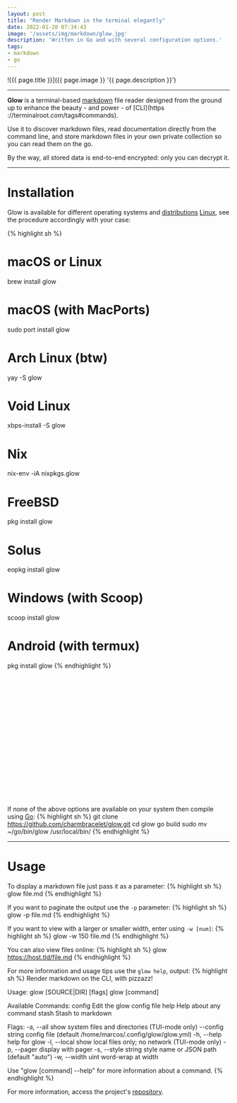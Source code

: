 ```yaml
---
layout: post
title: "Render Markdown in the terminal elegantly"
date: 2022-01-20 07:34:43
image: '/assets/img/markdown/glow.jpg'
description: 'Written in Go and with several configuration options.'
tags:
- markdown
- go
---
```


![{{ page.title }}]({{ page.image }} '{{ page.description }}')

---

**Glow** is a terminal-based [markdown](https://terminalroot.com/tags#markdown) file reader designed from the ground up to enhance the beauty - and power - of [CLI](https ://terminalroot.com/tags#commands).

Use it to discover markdown files, read documentation directly from the command line, and store markdown files in your own private collection so you can read them on the go.

By the way, all stored data is end-to-end encrypted: only you can decrypt it.

---

# Installation
Glow is available for different operating systems and [distributions](https://terminalroot.com/tags#distros) [Linux](https://terminalroot.com/tags#linux), see the procedure accordingly with your case:

{% highlight sh %}
# macOS or Linux
brew install glow

# macOS (with MacPorts)
sudo port install glow

# Arch Linux (btw)
yay -S glow

# Void Linux
xbps-install -S glow

# Nix
nix-env -iA nixpkgs.glow

# FreeBSD
pkg install glow

# Solus
eopkg install glow

# Windows (with Scoop)
scoop install glow

# Android (with termux)
pkg install glow
{% endhighlight %}


<!-- SQUARE - GAMES ROOT -->
<script async src="//pagead2.googlesyndication.com/pagead/js/adsbygoogle.js"></script>
<ins class="adsbygoogle"
style="display:inline-block;width:336px;height:280px"
data-ad-client="ca-pub-2838251107855362"
data-ad-slot="5351066970"></ins>
<script>
(adsbygoogle = window.adsbygoogle || []).push({});
</script>

If none of the above options are available on your system then compile using [Go](https://terminalroot.com/tags#go):
{% highlight sh %}
git clone https://github.com/charmbracelet/glow.git
cd glow
go build
sudo mv ~/go/bin/glow /usr/local/bin/
{% endhighlight %}

---

# Usage
To display a markdown file just pass it as a parameter:
{% highlight sh %}
glow file.md
{% endhighlight %}

If you want to paginate the output use the `-p` parameter:
{% highlight sh %}
glow -p file.md
{% endhighlight %}

If you want to view with a larger or smaller width, enter using `-w [num]`:
{% highlight sh %}
glow -w 150 file.md
{% endhighlight %}

You can also view files online:
{% highlight sh %}
glow https://host.tld/file.md
{% endhighlight %}

For more information and usage tips use the `glow help`, output:
{% highlight sh %}
Render markdown on the CLI, with pizzazz!

Usage:
  glow [SOURCE|DIR] [flags]
  glow [command]

Available Commands:
  config Edit the glow config file
  help Help about any command
  stash Stash to markdown

Flags:
  -a, --all show system files and directories (TUI-mode only)
      --config string config file (default /home/marcos/.config/glow/glow.yml)
  -h, --help help for glow
  -l, --local show local files only; no network (TUI-mode only)
  -p, --pager display with pager
  -s, --style string style name or JSON path (default "auto")
  -w, --width uint word-wrap at width

Use "glow [command] --help" for more information about a command.
{% endhighlight %}

For more information, access the project's [repository](https://github.com/charmbracelet/glow).


